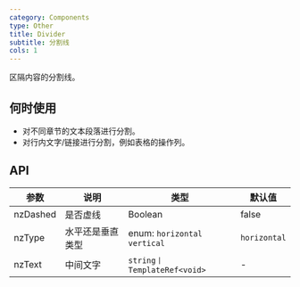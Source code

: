 ```yaml
---
category: Components
type: Other
title: Divider
subtitle: 分割线
cols: 1
---
```


区隔内容的分割线。

## 何时使用

- 对不同章节的文本段落进行分割。
- 对行内文字/链接进行分割，例如表格的操作列。

## API

| 参数 | 说明 | 类型 | 默认值 |
| --- | --- | --- | --- |
| nzDashed | 是否虚线 | Boolean | false |
| nzType | 水平还是垂直类型 | enum: `horizontal` `vertical` | `horizontal` |
| nzText | 中间文字 | `string丨TemplateRef<void>` | - |

